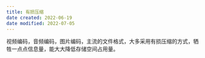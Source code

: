```yaml
---
title: 有损压缩
date created: 2022-06-19
date modified: 2022-07-05
---
```

视频编码，音频编码，图片编码，主流的文件格式，大多采用有损压缩的方式，牺牲一点点信息量，能大大降低存储空间占用量。
